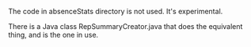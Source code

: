 The code in absenceStats directory is not used. It's experimental.

There is a Java class RepSummaryCreator.java that does the equivalent thing, and is the one in use.